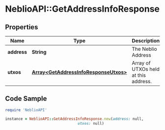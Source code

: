 # NeblioAPI::GetAddressInfoResponse

## Properties
Name | Type | Description | Notes
------------ | ------------- | ------------- | -------------
**address** | **String** | The Neblio Address | [optional] 
**utxos** | [**Array&lt;GetAddressInfoResponseUtxos&gt;**](GetAddressInfoResponseUtxos.md) | Array of UTXOs held at this address. | [optional] 

## Code Sample

```ruby
require 'NeblioAPI'

instance = NeblioAPI::GetAddressInfoResponse.new(address: null,
                                 utxos: null)
```


